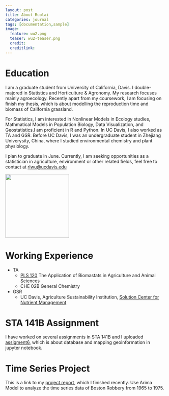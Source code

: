 ```yaml
---
layout: post
title: About Ruolai
categories: journal
tags: [documentation,sample]
image:
  feature: wu2.png
  teaser: wu2-teaser.png
  credit: 
  creditlink: 
---
```


# Education
I am a graduate student from University of California, Davis. I double-majored in Statistics and Horticulture & Agronomy. My research focuses mainly agroecology. Recently apart from my coursework, I am focusing on finish my thesis, which is about modelling the reproduction time and biomass of California grassland. 

For Statistics, I am interested in Nonlinear Models in Ecology studies, Mathmatical Models in Population Biology, Data Visualization, and Geostatistics.I am proficient in R and Python. In UC Davis, I also worked as TA and GSR. Before UC Davis, I was an undergraduate student in Zhejiang Univerysity, China, where I studied environmental chemistry and plant physiology.

I plan to graduate in June. Currently, I am seeking opportunities as a statistician in agriculture, environment or other related fields, feel free to contact at <a href="mailto:rlwu@ucdavis.edu">rlwu@ucdavis.edu</a>

<img src="https://wurl2013.github.io/STA141Btest/images/wu1.png" width="200" height="200" align="middle"/>

# Working Experience
* TA 
  * [PLS 120](http://catalog.ucdavis.edu/programs/PLS/PLScourses.html) The Application of Biomastats in Agriculture and Animal Sciences
  * CHE 02B General Chemistry
* GSR 
  * UC Davis, Agriculture Sustainability Institution, [Solution Center for Nutrient Management](http://ucanr.edu/sites/Nutrient_Management_Solutions/)


# STA 141B Assignment
I have worked on several assignments in STA 141B and I uploaded [assigment6](https://wurl2013.github.io/STA141Btest/attachment/assignment6.html), which is about database and mapping geoinformation in jupyter notebook.

# Time Series Project
This is a link to my [project report](https://wurl2013.github.io/STA141Btest/attachment/report.html), which I finished recently. Use Arima Model to analyze the time series data of Boston Robbery from 1965 to 1975. 

